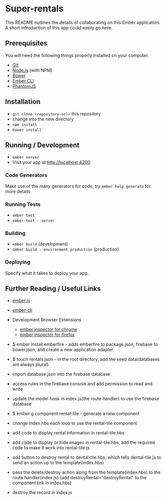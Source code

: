 # Super-rentals

This README outlines the details of collaborating on this Ember application.
A short introduction of this app could easily go here.

## Prerequisites

You will need the following things properly installed on your computer.

* [Git](http://git-scm.com/)
* [Node.js](http://nodejs.org/) (with NPM)
* [Bower](http://bower.io/)
* [Ember CLI](http://ember-cli.com/)
* [PhantomJS](http://phantomjs.org/)

## Installation

* `git clone <repository-url>` this repository
* change into the new directory
* `npm install`
* `bower install`

## Running / Development

* `ember server`
* Visit your app at [http://localhost:4200](http://localhost:4200).

### Code Generators

Make use of the many generators for code, try `ember help generate` for more details

### Running Tests

* `ember test`
* `ember test --server`

### Building

* `ember build` (development)
* `ember build --environment production` (production)

### Deploying

Specify what it takes to deploy your app.

## Further Reading / Useful Links

* [ember.js](http://emberjs.com/)
* [ember-cli](http://ember-cli.com/)
* Development Browser Extensions
  * [ember inspector for chrome](https://chrome.google.com/webstore/detail/ember-inspector/bmdblncegkenkacieihfhpjfppoconhi)
  * [ember inspector for firefox](https://addons.mozilla.org/en-US/firefox/addon/ember-inspector/)



* $ ember install emberfire - adds emberfire to package.json, firebase to bower.json, and create a new application adapter:
* $ touch rentals.json - in the root directory, add the seed data(databases are always plural)
* import database.json into the firebase database
* access rules in the firebase console and add permission to read and write
* update the model hook in index.js(the route handler) to use the firebase database
* $ ember g component rental-tile - generate a new component
* change index.hbs each loop to use the rental-tile component
* add code to display rental information in rental-tile.hbs
* add code to display or hide images in rental-tile.hbs, add the required code to make it work into rental-tile.js
* add button to destroy rental to dental-tile.hbs, which tells dental-tile.js to send an action up to the template(index.hbs)
* pass the delete/destroy action along from the template(index.hbs) to the route handler(index.js) (add destroyRental="destroyRental" to the component link in index.hbs)
* destroy the record in index.js
